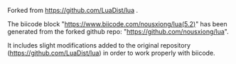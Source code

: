 Forked from https://github.com/LuaDist/lua .

The biicode block "https://www.biicode.com/nousxiong/lua(5.2)" has been generated from the forked github repo: "https://github.com/nousxiong/lua".

It includes slight modifications added to the original repository (https://github.com/LuaDist/lua) in order to work properly with biicode. 
